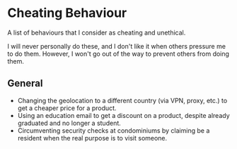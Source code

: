 # Cheating Behaviour

A list of behaviours that I consider as cheating and unethical.

I will never personally do these, and I don't like it when others pressure me to do them. However, I won't go out of the way to prevent others from doing them.

## General

- Changing the geolocation to a different country (via VPN, proxy, etc.) to get a cheaper price for a product.
- Using an education email to get a discount on a product, despite already graduated and no longer a student.
- Circumventing security checks at condominiums by claiming be a resident when the real purpose is to visit someone.
